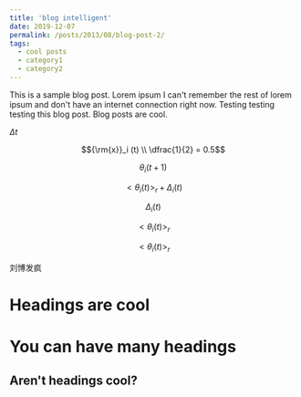 ```yaml
---
title: 'blog intelligent'
date: 2019-12-07
permalink: /posts/2013/08/blog-post-2/
tags:
  - cool posts
  - category1
  - category2
---
```


This is a sample blog post. Lorem ipsum I can't remember the rest of lorem ipsum and don't have an internet connection right now. Testing testing testing this blog post. Blog posts are cool.

$\Delta t$

$${\rm{x}}_i (t) \\ \dfrac{1}{2} = 0.5$$

$${\theta _i}(t + 1)$$

$$<{\theta _i}(t){>_r} + {\Delta _i}(t)$$ 

$${\Delta _i}(t)$$

$$<{\theta _i}(t){>_r}$$

$$<{\theta _i}(t)>_r$$

刘博发疯

Headings are cool
======

You can have many headings
======

Aren't headings cool?
------
